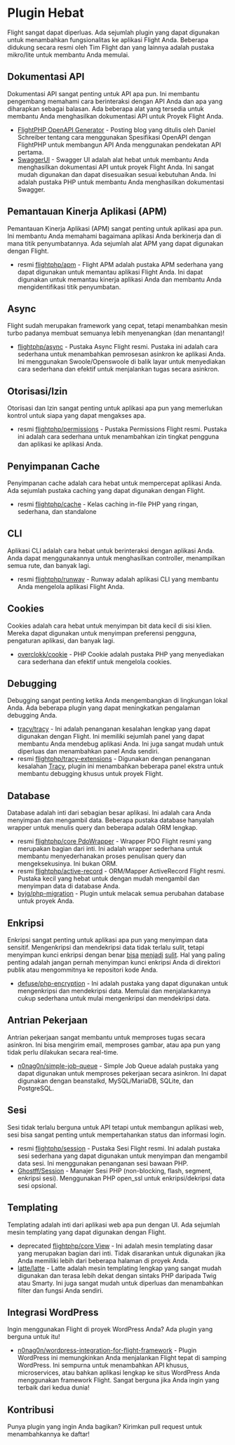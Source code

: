 # Plugin Hebat

Flight sangat dapat diperluas. Ada sejumlah plugin yang dapat digunakan untuk menambahkan fungsionalitas ke aplikasi Flight Anda. Beberapa didukung secara resmi oleh Tim Flight dan yang lainnya adalah pustaka mikro/lite untuk membantu Anda memulai.

## Dokumentasi API

Dokumentasi API sangat penting untuk API apa pun. Ini membantu pengembang memahami cara berinteraksi dengan API Anda dan apa yang diharapkan sebagai balasan. Ada beberapa alat yang tersedia untuk membantu Anda menghasilkan dokumentasi API untuk Proyek Flight Anda.

- [FlightPHP OpenAPI Generator](https://dev.to/danielsc/define-generate-and-implement-an-api-first-approach-with-openapi-generator-and-flightphp-1fb3) - Posting blog yang ditulis oleh Daniel Schreiber tentang cara menggunakan Spesifikasi OpenAPI dengan FlightPHP untuk membangun API Anda menggunakan pendekatan API pertama.
- [SwaggerUI](https://github.com/zircote/swagger-php) - Swagger UI adalah alat hebat untuk membantu Anda menghasilkan dokumentasi API untuk proyek Flight Anda. Ini sangat mudah digunakan dan dapat disesuaikan sesuai kebutuhan Anda. Ini adalah pustaka PHP untuk membantu Anda menghasilkan dokumentasi Swagger.

## Pemantauan Kinerja Aplikasi (APM)

Pemantauan Kinerja Aplikasi (APM) sangat penting untuk aplikasi apa pun. Ini membantu Anda memahami bagaimana aplikasi Anda berkinerja dan di mana titik penyumbatannya. Ada sejumlah alat APM yang dapat digunakan dengan Flight.
- <span class="badge bg-primary">resmi</span> [flightphp/apm](/awesome-plugins/apm) - Flight APM adalah pustaka APM sederhana yang dapat digunakan untuk memantau aplikasi Flight Anda. Ini dapat digunakan untuk memantau kinerja aplikasi Anda dan membantu Anda mengidentifikasi titik penyumbatan.

## Async

Flight sudah merupakan framework yang cepat, tetapi menambahkan mesin turbo padanya membuat semuanya lebih menyenangkan (dan menantang)!

- [flightphp/async](/awesome-plugins/async) - Pustaka Async Flight resmi. Pustaka ini adalah cara sederhana untuk menambahkan pemrosesan asinkron ke aplikasi Anda. Ini menggunakan Swoole/Openswoole di balik layar untuk menyediakan cara sederhana dan efektif untuk menjalankan tugas secara asinkron.

## Otorisasi/Izin

Otorisasi dan Izin sangat penting untuk aplikasi apa pun yang memerlukan kontrol untuk siapa yang dapat mengakses apa.

- <span class="badge bg-primary">resmi</span> [flightphp/permissions](/awesome-plugins/permissions) - Pustaka Permissions Flight resmi. Pustaka ini adalah cara sederhana untuk menambahkan izin tingkat pengguna dan aplikasi ke aplikasi Anda. 

## Penyimpanan Cache

Penyimpanan cache adalah cara hebat untuk mempercepat aplikasi Anda. Ada sejumlah pustaka caching yang dapat digunakan dengan Flight.

- <span class="badge bg-primary">resmi</span> [flightphp/cache](/awesome-plugins/php-file-cache) - Kelas caching in-file PHP yang ringan, sederhana, dan standalone

## CLI

Aplikasi CLI adalah cara hebat untuk berinteraksi dengan aplikasi Anda. Anda dapat menggunakannya untuk menghasilkan controller, menampilkan semua rute, dan banyak lagi.

- <span class="badge bg-primary">resmi</span> [flightphp/runway](/awesome-plugins/runway) - Runway adalah aplikasi CLI yang membantu Anda mengelola aplikasi Flight Anda.

## Cookies

Cookies adalah cara hebat untuk menyimpan bit data kecil di sisi klien. Mereka dapat digunakan untuk menyimpan preferensi pengguna, pengaturan aplikasi, dan banyak lagi.

- [overclokk/cookie](/awesome-plugins/php-cookie) - PHP Cookie adalah pustaka PHP yang menyediakan cara sederhana dan efektif untuk mengelola cookies.

## Debugging

Debugging sangat penting ketika Anda mengembangkan di lingkungan lokal Anda. Ada beberapa plugin yang dapat meningkatkan pengalaman debugging Anda.

- [tracy/tracy](/awesome-plugins/tracy) - Ini adalah penanganan kesalahan lengkap yang dapat digunakan dengan Flight. Ini memiliki sejumlah panel yang dapat membantu Anda mendebug aplikasi Anda. Ini juga sangat mudah untuk diperluas dan menambahkan panel Anda sendiri.
- <span class="badge bg-primary">resmi</span> [flightphp/tracy-extensions](/awesome-plugins/tracy-extensions) - Digunakan dengan penanganan kesalahan [Tracy](/awesome-plugins/tracy), plugin ini menambahkan beberapa panel ekstra untuk membantu debugging khusus untuk proyek Flight.

## Database

Database adalah inti dari sebagian besar aplikasi. Ini adalah cara Anda menyimpan dan mengambil data. Beberapa pustaka database hanyalah wrapper untuk menulis query dan beberapa adalah ORM lengkap.

- <span class="badge bg-primary">resmi</span> [flightphp/core PdoWrapper](/learn/pdo-wrapper) - Wrapper PDO Flight resmi yang merupakan bagian dari inti. Ini adalah wrapper sederhana untuk membantu menyederhanakan proses penulisan query dan mengeksekusinya. Ini bukan ORM.
- <span class="badge bg-primary">resmi</span> [flightphp/active-record](/awesome-plugins/active-record) - ORM/Mapper ActiveRecord Flight resmi. Pustaka kecil yang hebat untuk dengan mudah mengambil dan menyimpan data di database Anda.
- [byjg/php-migration](/awesome-plugins/migrations) - Plugin untuk melacak semua perubahan database untuk proyek Anda.

## Enkripsi

Enkripsi sangat penting untuk aplikasi apa pun yang menyimpan data sensitif. Mengenkripsi dan mendekripsi data tidak terlalu sulit, tetapi menyimpan kunci enkripsi dengan benar [bisa](https://stackoverflow.com/questions/6767839/where-should-i-store-an-encryption-key-for-php#:~:text=Write%20a%20php%20config%20file%20and%20store%20it,folder%20is%20not%20accessible%20to%20the%20end%20user.) [menjadi](https://www.reddit.com/r/PHP/comments/luqsn/the_encryption_key_where_do_you_store_it/) [sulit](https://security.stackexchange.com/questions/48047/location-to-store-an-encryption-key). Hal yang paling penting adalah jangan pernah menyimpan kunci enkripsi Anda di direktori publik atau mengommitnya ke repositori kode Anda.

- [defuse/php-encryption](/awesome-plugins/php-encryption) - Ini adalah pustaka yang dapat digunakan untuk mengenkripsi dan mendekripsi data. Memulai dan menjalankannya cukup sederhana untuk mulai mengenkripsi dan mendekripsi data.

## Antrian Pekerjaan

Antrian pekerjaan sangat membantu untuk memproses tugas secara asinkron. Ini bisa mengirim email, memproses gambar, atau apa pun yang tidak perlu dilakukan secara real-time.

- [n0nag0n/simple-job-queue](/awesome-plugins/simple-job-queue) - Simple Job Queue adalah pustaka yang dapat digunakan untuk memproses pekerjaan secara asinkron. Ini dapat digunakan dengan beanstalkd, MySQL/MariaDB, SQLite, dan PostgreSQL.

## Sesi

Sesi tidak terlalu berguna untuk API tetapi untuk membangun aplikasi web, sesi bisa sangat penting untuk mempertahankan status dan informasi login.

- <span class="badge bg-primary">resmi</span> [flightphp/session](/awesome-plugins/session) - Pustaka Sesi Flight resmi. Ini adalah pustaka sesi sederhana yang dapat digunakan untuk menyimpan dan mengambil data sesi. Ini menggunakan penanganan sesi bawaan PHP.
- [Ghostff/Session](/awesome-plugins/ghost-session) - Manajer Sesi PHP (non-blocking, flash, segment, enkripsi sesi). Menggunakan PHP open_ssl untuk enkripsi/dekripsi data sesi opsional.

## Templating

Templating adalah inti dari aplikasi web apa pun dengan UI. Ada sejumlah mesin templating yang dapat digunakan dengan Flight.

- <span class="badge bg-warning">deprecated</span> [flightphp/core View](/learn#views) - Ini adalah mesin templating dasar yang merupakan bagian dari inti. Tidak disarankan untuk digunakan jika Anda memiliki lebih dari beberapa halaman di proyek Anda.
- [latte/latte](/awesome-plugins/latte) - Latte adalah mesin templating lengkap yang sangat mudah digunakan dan terasa lebih dekat dengan sintaks PHP daripada Twig atau Smarty. Ini juga sangat mudah untuk diperluas dan menambahkan filter dan fungsi Anda sendiri.

## Integrasi WordPress

Ingin menggunakan Flight di proyek WordPress Anda? Ada plugin yang berguna untuk itu!

- [n0nag0n/wordpress-integration-for-flight-framework](/awesome-plugins/n0nag0n_wordpress) - Plugin WordPress ini memungkinkan Anda menjalankan Flight tepat di samping WordPress. Ini sempurna untuk menambahkan API khusus, microservices, atau bahkan aplikasi lengkap ke situs WordPress Anda menggunakan framework Flight. Sangat berguna jika Anda ingin yang terbaik dari kedua dunia!

## Kontribusi

Punya plugin yang ingin Anda bagikan? Kirimkan pull request untuk menambahkannya ke daftar!